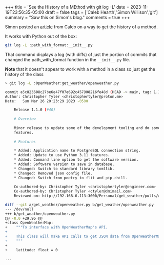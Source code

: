 +++
title = 'See the History of a MEthod with git log -L'
date = 2023-11-19T23:56:35-05:00
draft = false
tags = ['Caleb Hearth','Simon Willison','git']
summary = "Saw this on Simon's blog."
comments = true
+++

Simon posted an [article](https://calebhearth.com/git-method-history) from
Caleb on a way to get the history of a method.

It works with Python out of the box:

```bash
git log -L :path_with_format:__init__.py
```

That command displays a log (with diffs) of just the portion of commits that
changed the path_with_format function in the `__init__.py` file.

**Note** that it doesn't appear to work with a method in a class so just get
the history of the class

```bash
> git log -L :OpenWeather:get_weather/openweather.py

commit a5c823508c27be6e47f07e692c457908216fe48d (HEAD -> main, tag: 1.1.1, origin/main)
Author: Christopher Tyler <christophertyler@proton.me>
Date:   Sun Mar 26 20:23:29 2023 -0500

    Release 1.1.0 (#40)
    
    # Overview
    
    Minor release to update some of the development tooling and do some minor
    features.
    
    # Features
    
    * Added: Application name to PostgreSQL connection string.
    * Added: Update to use Python 3.11 features.
    * Added: Command line option to get the software version.
    * Added: Software version to save in database.
    * Changed: Switch to standard library tomllib.
    * Changed: Removed json config file.
    * Changed: Switch from poetry to flit and pip-chill.
    
    Co-authored-by: Christopher Tyler <christophertyler@engineer.com>
    Co-authored-by: Christopher Tyler <ctyler@dmimail.com>
    Reviewed-on: http://192.168.0.113:3000/Personal/get_weather/pulls/40

diff --git a/get_weather/openweather.py b/get_weather/openweather.py
--- /dev/null
+++ b/get_weather/openweather.py
@@ -0,0 +29,96 @@
+class OpenWeatherMap:
+    """To interface with OpenWeatherMap's API.
+
+    This class will make API calls to get JSON data from OpenWeatherMap.
+    """
+
+    latitude: float = 0

...
```


